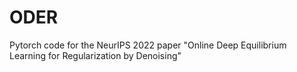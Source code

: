 # ODER
Pytorch code for the NeurIPS 2022 paper "Online Deep Equilibrium Learning for Regularization by Denoising"
